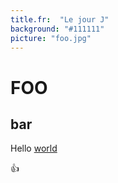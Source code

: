 ```yaml
---
title.fr:  "Le jour J"
background: "#111111"
picture: "foo.jpg"
---
```


# FOO

## bar

Hello [world](http://www.google.com)

:+1:
